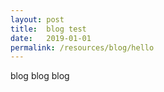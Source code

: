 ```yaml
---
layout: post
title:  blog test
date:   2019-01-01
permalink: /resources/blog/hello
---
```


blog blog blog
